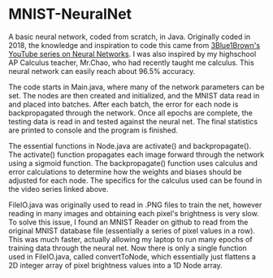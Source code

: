 # MNIST-NeuralNet
A basic neural network, coded from scratch, in Java. Originally coded in 2018, the knowledge and inspiration to code this came from [3Blue1Brown's YouTube series on Neural Networks](https://www.youtube.com/playlist?list=PLZHQObOWTQDNU6R1_67000Dx_ZCJB-3pi). I was also inspired by my highschool AP Calculus teacher, Mr.Chao, who had recently taught me calculus. This neural network can easily reach about 96.5% accuracy.

The code starts in Main.java, where many of the network parameters can be set. The nodes are then created and initialized, and the MNIST data read in and placed into batches. After each batch, the error for each node is backpropagated through the network. Once all epochs are complete, the testing data is read in and tested against the neural net. The final statistics are printed to console and the program is finished.

The essential functions in Node.java are activate() and backpropagate(). The activate() function propagates each image forward through the network using a sigmoid function. The backpropagate() function uses calculus and error calculations to determine how the weights and biases should be adjusted for each node. The specifics for the calculus used can be found in the video series linked above.

FileIO.java was originally used to read in .PNG files to train the net, however reading in many images and obtaining each pixel's brightness is very slow. To solve this issue, I found an MNIST Reader on github to read from the original MNIST database file (essentially a series of pixel values in a row). This was much faster, actually allowing my laptop to run many epochs of training data through the neural net. Now there is only a single function used in FileIO.java, called convertToNode, which essentially just flattens a 2D integer array of pixel brightness values into a 1D Node array.
